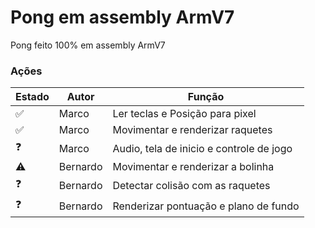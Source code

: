 # Pong em assembly ArmV7

Pong feito 100% em assembly ArmV7

### Ações

| Estado | Autor | Função
| ----------- | ----------- | ----------- |
| ✅ | Marco | Ler teclas e Posição para pixel |
| ✅ | Marco | Movimentar e renderizar raquetes |
| ❓ | Marco | Audio, tela de inicio e controle de jogo |
| ⚠️ | Bernardo | Movimentar e renderizar a bolinha |
| ❓ | Bernardo | Detectar colisão com as raquetes |
| ❓ | Bernardo | Renderizar pontuação e plano de fundo |